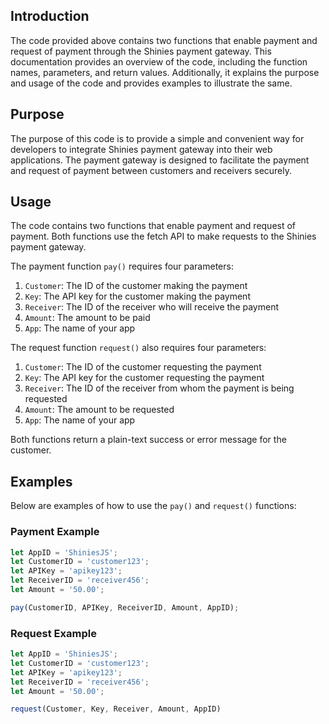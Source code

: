 ## Introduction

The code provided above contains two functions that enable payment and request of payment through the Shinies payment gateway. This documentation provides an overview of the code, including the function names, parameters, and return values. Additionally, it explains the purpose and usage of the code and provides examples to illustrate the same.

## Purpose

The purpose of this code is to provide a simple and convenient way for developers to integrate Shinies payment gateway into their web applications. The payment gateway is designed to facilitate the payment and request of payment between customers and receivers securely.

## Usage

The code contains two functions that enable payment and request of payment. Both functions use the fetch API to make requests to the Shinies payment gateway. 

The payment function `pay()` requires four parameters: 

1. `Customer`: The ID of the customer making the payment
2. `Key`: The API key for the customer making the payment
3. `Receiver`: The ID of the receiver who will receive the payment
4. `Amount`: The amount to be paid
5. `App`: The name of your app

The request function `request()` also requires four parameters:

1. `Customer`: The ID of the customer requesting the payment
2. `Key`: The API key for the customer requesting the payment
3. `Receiver`: The ID of the receiver from whom the payment is being requested
4. `Amount`: The amount to be requested
5. `App`: The name of your app

Both functions return a plain-text success or error message for the customer.

## Examples

Below are examples of how to use the `pay()` and `request()` functions:

### Payment Example
```javascript
let AppID = 'ShiniesJS';
let CustomerID = 'customer123';
let APIKey = 'apikey123';
let ReceiverID = 'receiver456';
let Amount = '50.00';

pay(CustomerID, APIKey, ReceiverID, Amount, AppID);
```

### Request Example
```javascript
let AppID = 'ShiniesJS';
let CustomerID = 'customer123';
let APIKey = 'apikey123';
let ReceiverID = 'receiver456';
let Amount = '50.00';

request(Customer, Key, Receiver, Amount, AppID)
```